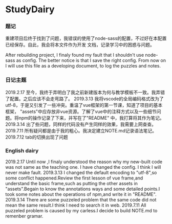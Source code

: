 # StudyDairy
### 题记
重建项目后终于找到了问题，我错误的使用了node-sass的配置，不过好在本配置已经保存。自此，我会将本文件作为开发
文档，记录学习中的困惑与问题。

After rebuilding project, I finaly found my fault that I shouldn't use node-sass as config. The 
better notice is that I save the right config. From now on I will use this file as a developing
document, to log the puzzles and notes.
### 日记主题
2019.2.17
至今，我终于弄明白了我之前新建版本为何与教学模板不一致。我弄错了配置。之后应该不会走弯路了。
2019.3.13
我将vscode的全局编码格式改为了utf-8，于是又引发了一些冲突。重温了vue框架的第一节课，知道了项目的基本框架，
"assets"中应存放非vue资源。了解了vue中的注释方式以及一些细节问题。将npm的操作记录了下来，并写在了"README"
中，我打算将其作为笔记。
2019.3.14
出了些问题，同样的代码没有产生同样的效果，我需要上网查查。
2019.7.11
所有疑问都是由于我的粗心。我决定建立NOTE.md记录语法笔记。
2019.7.12
tab的切换出现了问题
### English dairy
2019.2.17
Until now ,I finaly understood the reason why my new-built code was not same as the teaching one.
I have changed the config. I think I will never make fault. 
2019.3.13
I changed the default encoding to "utf-8",so some conflict happened.Review the first lesson of vue
frame,and understand the basic frame,such as putting the other assets in "assets".Begain to know the
annotations ways and some detailed points.I took some notes about the operations of npm,and write it
in "README".
2019.3.14
There are some puzzeled problem that the same code did not mean the same result.I think I need to search
it in web.
2019.7.11
All puzzeled problem is caused by my carless.I decide to build NOTE.md to remenber gramar.